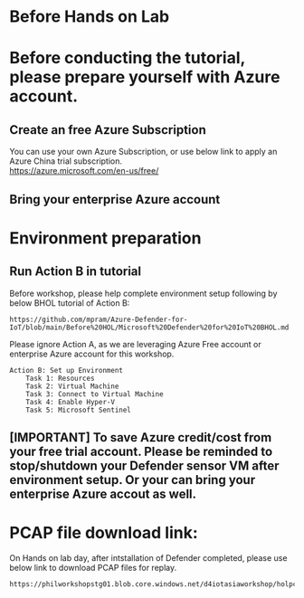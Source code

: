 
# Before Hands on Lab


# Before conducting the tutorial, please prepare yourself with Azure account. 

## Create an free Azure Subscription
    
You can use your own Azure Subscription, or use below link to apply an Azure China trial subscription.    
    https://azure.microsoft.com/en-us/free/


## Bring your enterprise Azure account

# Environment preparation

## Run Action B in tutorial

Before workshop, please help complete environment setup following by below BHOL tutorial of Action B: 

    https://github.com/mpram/Azure-Defender-for-IoT/blob/main/Before%20HOL/Microsoft%20Defender%20for%20IoT%20BHOL.md

Please ignore Action A, as we are leveraging Azure Free account or enterprise Azure account for this workshop.

    Action B: Set up Environment
        Task 1: Resources
        Task 2: Virtual Machine
        Task 3: Connect to Virtual Machine
        Task 4: Enable Hyper-V
        Task 5: Microsoft Sentinel

## [IMPORTANT] To save Azure credit/cost from your free trial account. Please be reminded to stop/shutdown your Defender sensor VM after environment setup. Or your can bring your enterprise Azure accout as well. 


# PCAP file download link:

On Hands on lab day, after intstallation of Defender completed, please use below link to download PCAP files for replay.

    https://philworkshopstg01.blob.core.windows.net/d4iotasiaworkshop/holpcaps.zip


